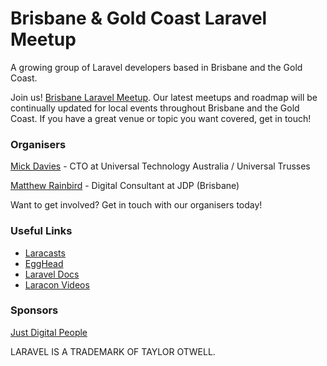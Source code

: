 # Brisbane & Gold Coast Laravel Meetup 

A growing group of Laravel developers based in Brisbane and the Gold Coast.

Join us! [Brisbane Laravel Meetup](https://www.meetup.com/Brisbane-Laravel-PHP-Catch-Up/). Our latest meetups and roadmap will be continually updated for local events throughout Brisbane and the Gold Coast. If you have a great venue or topic you want covered, get in touch!

### Organisers

[Mick Davies](https://www.linkedin.com/in/mickdaviesaus/) - CTO at Universal Technology Australia / Universal Trusses

[Matthew Rainbird](https://www.linkedin.com/in/matthewrainbird/) - Digital Consultant at JDP (Brisbane)

Want to get involved? Get in touch with our organisers today!

### Useful Links
* [Laracasts](https://laracasts.com "Laracasts")
* [EggHead](https://egghead.io "EggHead")
* [Laravel Docs](https://laravel.com/docs/5.5)
* [Laracon Videos](https://streamacon.com/videos)


### Sponsors
[Just Digital People](http://www.justdigitalpeople.com.au)


LARAVEL IS A TRADEMARK OF TAYLOR OTWELL.